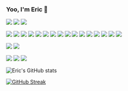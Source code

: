<!--
**EricSUID/EricSUID** is a ✨ _special_ ✨ repository because its `README.md` (this file) appears on your GitHub profile.

Here are some ideas to get you started:

- 🔭 I’m currently working on ...
- 🌱 I’m currently learning ...
- 👯 I’m looking to collaborate on ...
- 🤔 I’m looking for help with ...
- 💬 Ask me about ...
- 📫 How to reach me: ...
- 😄 Pronouns: ...
- ⚡ Fun fact: ...
-->

### Yoo, I'm Eric 👋
<!-- 社交账号 -->
[![](https://img.shields.io/badge/telegram-D14836?color=2CA5E0&style=for-the-badge&logo=telegram&logoColor=white)](https://t.me/EricSUID)
[![](https://img.shields.io/badge/Twitter-1DA1F2?style=for-the-badge&logo=twitter&logoColor=white)](https://twitter.com/Eric_SUID)
[![](https://img.shields.io/badge/Discord-5865F2?style=for-the-badge&logo=discord&logoColor=white)](https://discordapp.com/users/926784167860113459)

<!-- 平台和工具 -->
[![](https://img.shields.io/badge/Linux-FCC624?style=for-the-badge&logo=linux&logoColor=black)](http://futurist.se/gldt/wp-content/uploads/12.09/gldt1209.svg)
[![](https://img.shields.io/badge/Arch_Linux-1793D1?style=for-the-badge&logo=arch-linux&logoColor=white)](https://archlinux.org)
[![](https://img.shields.io/badge/IntelliJ_IDEA-000000.svg?style=for-the-badge&logo=intellij-idea&logoColor=white)](https://www.jetbrains.com/idea/)
[![](https://img.shields.io/badge/VSCode-0078D4?style=for-the-badge&logo=visual%20studio%20code&logoColor=white)](https://code.visualstudio.com)
[![](https://img.shields.io/badge/Notion-000000?style=for-the-badge&logo=notion&logoColor=white)](https://www.notion.so)
[![](https://img.shields.io/badge/VMware-231f20?style=for-the-badge&logo=VMware&logoColor=white)](https://www.vmware.com)
[![](https://img.shields.io/badge/Spring_Boot-F2F4F9?style=for-the-badge&logo=spring-boot)](https://spring.io/projects/spring-boot)
[![](https://img.shields.io/badge/Swagger-85EA2D?style=for-the-badge&logo=Swagger&logoColor=white)](https://swagger.io)
[![](https://img.shields.io/badge/MySQL-005C84?style=for-the-badge&logo=mysql&logoColor=white)](https://www.mysql.com)
[![](https://img.shields.io/badge/redis-%23DD0031.svg?&style=for-the-badge&logo=redis&logoColor=white)](https://redis.io)
[![](https://img.shields.io/badge/MongoDB-4EA94B?style=for-the-badge&logo=mongodb&logoColor=white)](https://www.mongodb.com)
[![](https://img.shields.io/badge/Docker-2CA5E0?style=for-the-badge&logo=docker&logoColor=white)](https://www.docker.com)
[![](https://img.shields.io/badge/Postman-FF6C37?style=for-the-badge&logo=Postman&logoColor=white)](https://www.postman.com)
[![](https://img.shields.io/badge/GIT-E44C30?style=for-the-badge&logo=git&logoColor=white)](https://git-scm.com)
[![](https://img.shields.io/badge/Firefox_Browser-FF7139?style=for-the-badge&logo=Firefox-Browser&logoColor=white)](https://www.mozilla.org/en-US/firefox/new/)
[![](https://img.shields.io/badge/Vivaldi-EF3939?style=for-the-badge&logo=Vivaldi&logoColor=white)](https://vivaldi.com)

<!-- 民以食为天 -->
[![](https://img.shields.io/badge/KFC-F40027?style=for-the-badge&logo=kfc&logoColor=white)](http://www.kfc.com.cn/kfccda/index.aspx)
[![](https://img.shields.io/badge/McDonald's-FBC817?style=for-the-badge&logo=McDonald's&logoColor=white)](https://www.mcdonalds.com.cn)

<!-- v我50 -->
[![](https://img.shields.io/badge/Buy_Me_A_Coffee-FFDD00?style=for-the-badge&logo=buy-me-a-coffee&logoColor=black)](https://www.buymeacoffee.com/EricSUID)
[![](https://img.shields.io/badge/Ko--fi-F16061?style=for-the-badge&logo=ko-fi&logoColor=white)](https://ko-fi.com/ericsuid)
[![](https://img.shields.io/badge/PayPal-00457C?style=for-the-badge&logo=paypal&logoColor=white)](https://paypal.me/ericsuid?country.x=C2&locale.x=zh_XC)

<!-- Github 统计信息 -->
![Eric's GitHub stats](https://github-readme-stats.vercel.app/api?username=EricSUID&count_private=true&show_icons=true&hide_border=true)

[![GitHub Streak](http://github-readme-streak-stats.herokuapp.com?user=EricSUID&hide_border=true)](https://git.io/streak-stats)
